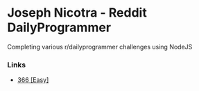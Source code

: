 # Joseph Nicotra - Reddit DailyProgrammer

Completing various r/dailyprogrammer challenges using NodeJS

### Links
  - [366 [Easy]](https://www.reddit.com/r/dailyprogrammer/comments/98ufvz/20180820_challenge_366_easy_word_funnel_1/)
